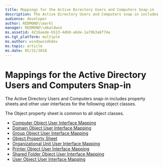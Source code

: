 ```yaml
---
title: Mappings for the Active Directory Users and Computers Snap-in
description: The Active Directory Users and Computers snap-in includes property sheets and other user interfaces for the following object classes.The Object property sheet is common to all object classes.
audience: developer
author: REDMOND\\markl
manager: REDMOND\\mbaldwin
ms.assetid: 4216aede-b513-4db9-a6de-1a79b3a6f74a
ms.tgt_platform: multiple
ms.author: windowssdkdev
ms.topic: article
ms.date: 05/31/2018
---
```


# Mappings for the Active Directory Users and Computers Snap-in

The Active Directory Users and Computers snap-in includes property sheets and other user interfaces for the following object classes.

The Object property sheet is common to all object classes.

-   [Computer Object User Interface Mapping](computer-object-user-interface-mapping.md)
-   [Domain Object User Interface Mapping](domain-object-user-interface-mapping.md)
-   [Group Object User Interface Mapping](group-object-user-interface-mapping.md)
-   [Object Property Sheet](object-property-sheet.md)
-   [Organizational Unit User Interface Mapping](organizational-unit-user-interface-mapping.md)
-   [Printer Object User Interface Mapping](printer-object-user-interface-mapping.md)
-   [Shared Folder Object User Interface Mapping](shared-folder-object-user-interface-mapping.md)
-   [User Object User Interface Mapping](user-object-user-interface-mapping.md)

 

 




